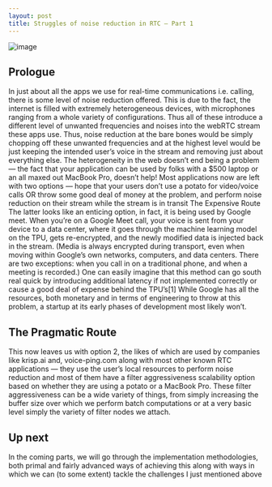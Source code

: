 ```yaml
---
layout: post
title: Struggles of noise reduction in RTC — Part 1
---
```


![image](https://user-images.githubusercontent.com/25403969/105566197-da875080-5d50-11eb-8b62-8b542c86fcbd.png)

## Prologue

In just about all the apps we use for real-time communications i.e. calling, there is some level of noise reduction offered. This is due to the fact, the internet is filled with extremely heterogeneous devices, with microphones ranging from a whole variety of configurations. Thus all of these introduce a different level of unwanted frequencies and noises into the webRTC stream these apps use.
Thus, noise reduction at the bare bones would be simply chopping off these unwanted frequencies and at the highest level would be just keeping the intended user’s voice in the stream and removing just about everything else.
The heterogeneity in the web doesn’t end being a problem — the fact that your application can be used by folks with a $500 laptop or an all maxed out MacBook Pro, doesn’t help!
Most applications now are left with two options — hope that your users don’t use a potato for video/voice calls OR throw some good deal of money at the problem, and perform noise reduction on their stream while the stream is in transit
The Expensive Route
The latter looks like an enticing option, in fact, it is being used by Google meet. When you’re on a Google Meet call, your voice is sent from your device to a data center, where it goes through the machine learning model on the TPU, gets re-encrypted, and the newly modified data is injected back in the stream. (Media is always encrypted during transport, even when moving within Google’s own networks, computers, and data centers. There are two exceptions: when you call in on a traditional phone, and when a meeting is recorded.) One can easily imagine that this method can go south real quick by introducing additional latency if not implemented correctly or cause a good deal of expense behind the TPU’s[1]
While Google has all the resources, both monetary and in terms of engineering to throw at this problem, a startup at its early phases of development most likely won’t.

## The Pragmatic Route

This now leaves us with option 2, the likes of which are used by companies like krisp.ai and, voice-ping.com along with most other known RTC applications — they use the user’s local resources to perform noise reduction and most of them have a filter aggressiveness scalability option based on whether they are using a potato or a MacBook Pro. These filter aggressiveness can be a wide variety of things, from simply increasing the buffer size over which we perform batch computations or at a very basic level simply the variety of filter nodes we attach.

## Up next

In the coming parts, we will go through the implementation methodologies, both primal and fairly advanced ways of achieving this along with ways in which we can (to some extent) tackle the challenges I just mentioned above
